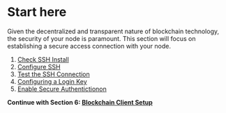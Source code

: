 # Start here

Given the decentralized and transparent nature of blockchain technology, the security of your node is paramount. This section will focus on establishing a secure access connection with your node.

1. [Check SSH Install](/docs/mainnet/complete-node-guide/access-connection/ssh-check)
2. [Configure SSH](/docs/mainnet/complete-node-guide/access-connection/ssh-config)
3. [Test the SSH Connection](/docs/mainnet/complete-node-guide/access-connection/ssh-test)
4. [Configuring a Login Key](/docs/mainnet/complete-node-guide/access-connection/key-login)
5. [Enable Secure Authentictionon](/docs/mainnet/complete-node-guide/access-connection/secure-auth)

**Continue with Section 6: [Blockchain Client Setup](/docs/mainnet/complete-node-guide/6-blockchain-client/)**
